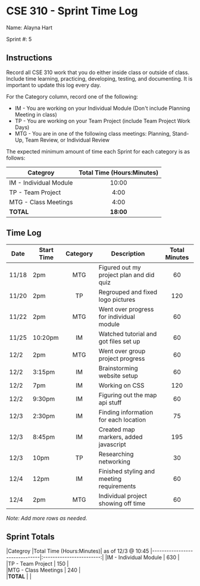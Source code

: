 # CSE 310 - Sprint Time Log

Name: Alayna Hart

Sprint #: 5

## Instructions

Record all CSE 310 work that you do either inside class or outside of class.  Include time learning, practicing, developing, testing, and documenting.  It is important to update this log every day.

For the Category column, record one of the following:
* IM - You are working on your Individual Module (Don't include Planning Meeting in class)
* TP - You are working on your Team Project (include Team Project Work Days)
* MTG - You are in one of the following class meetings: Planning, Stand-Up, Team Review, or Individual Review

The expected minimum amount of time each Sprint for each category is as follows:

|Categroy                       |Total Time (Hours:Minutes)|
|-------------------------------|:------------------------:|
|IM - Individual Module         |          10:00           |
|TP - Team Project              |           4:00           |
|MTG - Class Meetings           |           4:00           |
|**TOTAL**                      |        **18:00**         |

## Time Log

|Date      |Start Time|Category|Description                                 |Total Minutes|
|----------|----------|:------:|--------------------------------------------|:-----------:|
|   11/18  |    2pm   |   MTG  | Figured out my project plan and did quiz   |     60      |
|   11/20  |   2pm    |   TP   | Regrouped and fixed logo pictures          |    120      |
|   11/22  |   2pm    |   MTG  | Went over progress for individual module   |     60      |
|   11/25  |  10:20pm |   IM   | Watched tutorial and got files set up      |     60      |
|   12/2   |   2pm    |   MTG  | Went over group project progress           |     60      |
|   12/2   |  3:15pm  |   IM   | Brainstorming website setup                |     60      |
|   12/2   |   7pm    |   IM   | Working on CSS                             |     120     |
|   12/2   |  9:30pm  |   IM   | Figuring out the map api stuff             |     60      |
|   12/3   |  2:30pm  |   IM   | Finding information for each location      |     75      |
|   12/3   |  8:45pm  |   IM   | Created map markers, added javascript      |     195     |
|   12/3   |  10pm    |   TP   | Researching networking                     |     30      |
|   12/4   |   12pm   |   IM   | Finished styling and meeting requirements  |     60      |
|   12/4   |   2pm    |   MTG  | Individual project showing off time        |     60      |



_Note: Add more rows as needed._

## Sprint Totals

|Categroy                       |Total Time (Hours:Minutes)| as of 12/3 @ 10:45
|-------------------------------|:------------------------:|
|IM - Individual Module         |        630               |  
|TP - Team Project              |        150               |  
|MTG - Class Meetings           |        240               |  
|**TOTAL**                      |                          |